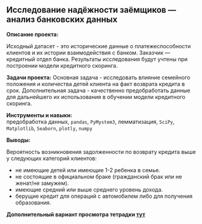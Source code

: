 ## Исследование надёжности заёмщиков — анализ банковских данных

**Описание проекта:**

Исходный датасет - это исторические данные о платежеспособности клиентов и их истории взаимодействия с банком.
Заказчик — кредитный отдел банка.
Результаты исследования будут учтены при построении модели кредитного скоринга.

**Задачи проекта:** 
Основная задача - исследовать влияние семейного положения и количества детей клиента на факт возврата кредита в срок.
Дополнительная задача - качественно предобработать данные для дальнейшего их использования в обучении модели кредитного скоринга.
  

**Инструменты и навыки:**  
предобработка данных, `pandas`, `PyMystem3`, лемматизация, `SciPy`, `Matplotlib`, `Seaborn`, `plotly`, `numpy`


**Выводы:**  

Вероятность возникновения задолженности по возврату кредита выше у следующих категорий клиентов:
* не имеющие детей или имеющие 1-2 ребенка в семье.
* не состоящие в официальном браке (гражданский брак или не женат/не замужем).
* имеющие средний или выше среднего уровень дохода.
* берущие кредит для операций с автомобилем либо для получения образования.

__Дополнительный вариант просмотра тетрадки [тут](https://nbviewer.jupyter.org/github/artdaal/yandex-practicum-projects/blob/main/02_data_preprocessing/Borrower_reliability_study.ipynb)__
